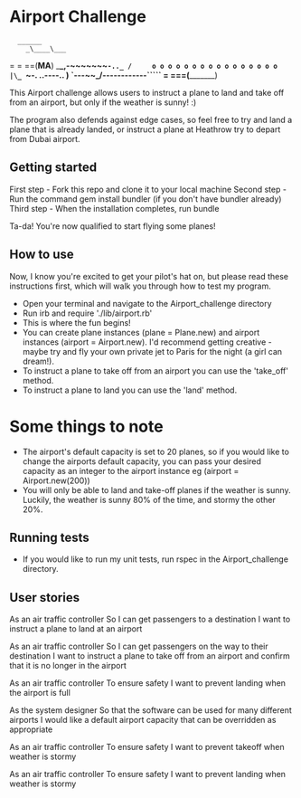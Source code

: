 # Airport Challenge

      ______
        _\____\___
=  = ==(____MA____)
          \_____\___________________,-~~~~~~~`-.._
          /     o o o o o o o o o o o o o o o o  |\_
          `~-.__       __..----..__                  )
                `---~~\___________/------------`````
                =  ===(_________)


This Airport challenge allows users to instruct a plane to land and take off from an airport, but only if the weather is sunny! :)

The program also defends against edge cases, so feel free to try and land a plane that is already landed, or instruct a plane at Heathrow try to depart from Dubai airport.

## Getting started

First step - Fork this repo and clone it to your local machine
Second step - Run the command gem install bundler (if you don't have bundler already)
Third step - When the installation completes, run bundle

Ta-da! You're now qualified to start flying some planes!

## How to use

Now, I know you're excited to get your pilot's hat on, but please read these instructions first, which will walk you through how to test my program. 

- Open your terminal and navigate to the Airport_challenge directory 
- Run irb and require './lib/airport.rb'
- This is where the fun begins!
- You can create plane instances (plane = Plane.new) and airport instances (airport = Airport.new). I'd recommend getting creative - maybe try and fly your own private jet to Paris for the night (a girl can dream!).
- To instruct a plane to take off from an airport you can use the 'take_off' method.
- To instruct a plane to land you can use the 'land' method.
# Some things to note
- The airport's default capacity is set to 20 planes, so if you would like to change the airports default capacity, you can pass your desired capacity as an integer to the airport instance eg (airport = Airport.new(200))
- You will only be able to land and take-off planes if the weather is sunny. Luckily, the weather is sunny 80% of the time, and stormy the other 20%. 

## Running tests

- If you would like to run my unit tests, run rspec in the Airport_challenge directory.

## User stories

As an air traffic controller 
So I can get passengers to a destination 
I want to instruct a plane to land at an airport

As an air traffic controller 
So I can get passengers on the way to their destination 
I want to instruct a plane to take off from an airport and confirm that it is no longer in the airport

As an air traffic controller 
To ensure safety 
I want to prevent landing when the airport is full 

As the system designer
So that the software can be used for many different airports
I would like a default airport capacity that can be overridden as appropriate

As an air traffic controller 
To ensure safety 
I want to prevent takeoff when weather is stormy 

As an air traffic controller 
To ensure safety 
I want to prevent landing when weather is stormy 